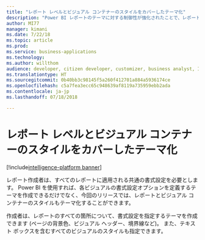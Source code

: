 ```yaml
---
title: "レポート レベルとビジュアル コンテナーのスタイルをカバーしたテーマ化"
description: "Power BI レポートのテーマに対する制御性が強化されたことで、レポート レベルの設定 (背景色など) とビジュアル レベルのコントロール (タイトルや境界線など) を設定できるようになりました"
author: MI77
manager: kimani
ms.date: 7/22/18
ms.topic: article
ms.prod: 
ms.service: business-applications
ms.technology: 
ms.author: willthom
audience: developer, citizen developer, customizer, business analyst, IT pro
ms.translationtype: HT
ms.sourcegitcommit: 0b40bb3c98145f5a260f412701a884a5936174ce
ms.openlocfilehash: c5a7fea3ecc65c948639af8119a735959ebb2ada
ms.contentlocale: ja-jp
ms.lasthandoff: 07/18/2018

---
```


# <a name="theming-over-report-level-and-visual-container-styles"></a>レポート レベルとビジュアル コンテナーのスタイルをカバーしたテーマ化

[!include[intelligence-platform banner](../../includes/intelligence-platform.md)]

レポート作成者は、すべてのレポートに適用される共通の書式設定を必要とします。 Power BI を使用すれば、各ビジュアルの書式設定オプションを定義するテーマを作成できるだけでなく、今回のリリースでは、レポートとビジュアル コンテナーのスタイルもテーマ化することができます。

作成者は、レポートのすべての箇所について、書式設定を指定するテーマを作成できます (ページの背景色、ビジュアル ヘッダー、境界線など)。 また、テキスト ボックスを含むすべてのビジュアルのスタイルも指定できます。

<!--
### Who uses this feature
This feature is intended for report developers. It works without any additional setup. 
## Status
### Development status
In development
#### Target timeframe
October ‘18
-->

